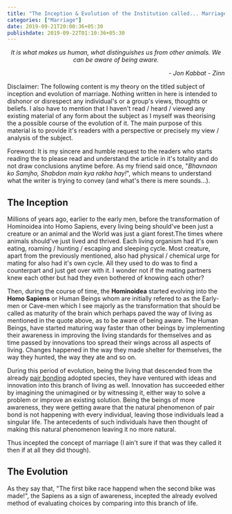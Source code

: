 ```yaml
---
title: "The Inception & Evolution of the Institution called... Marriage"
categories: ["Marriage"]
date: 2019-09-21T20:00:36+05:30
publishdate: 2019-09-22T01:10:36+05:30
---
```


<center>
<i>It is what makes us human, what distinguishes us from other animals. We can be aware of being aware.</i>
<p style="text-align: right"><i>- Jon Kabbat - Zinn</i></p>
</center>

Disclaimer: The following content is my theory on the titled subject of inception and evolution of marriage. Nothing written in here is intended to dishonor or disrespect any individual's or a group's views, thoughts or beliefs. I also have to mention that I haven't read / heard / viewed any existing material of any form about the subject as I myself was theorising the a possible course of the evolution of it. The main purpose of this material is to provide it's readers with a perspective or precisely my view / analysis of the subject.

Foreword: It is my sincere and humble request to the readers who starts reading the to please read and understand the article in it's totality and do not draw conclusions anytime before. As my friend said once, "*Bhavnaon ko Samjho, Shabdon main kya rakha hay!*", which means to understand what the writer is trying to convey (and what's there is mere sounds...).

## The Inception

Millions of years ago, earlier to the early men, before the transformation of Hominoidea into Homo Sapiens, every living being should've been just a creature or an animal and the World was just a giant forest.The times where animals should've just lived and thrived. Each living organism had it's own eating, roaming / hunting / escaping and sleeping cycle. Most creature, apart from the previously mentioned, also had physical / chemical urge for mating for also had it's own cycle. All they used to do was to find a counterpart and just get over with it. I wonder not if the mating partners knew each other but had they even bothered of knowing each other?

Then, during the course of time, the **Hominoidea** started evolving into the **Homo Sapiens** or Human Beings whom are initially refered to as the Early-men or Cave-men which I see majorly as the transformation that should be called as maturity of the brain which perhaps paved the way of living as mentioned in the quote above, as to be aware of being aware. The Human Beings, have started maturing way faster than other beings by implementing their awareness in improving the living standards for themselves and as time passed by innovations too spread their wings across all aspects of living. Changes happened in the way they made shelter for themselves, the way they hunted, the way they ate and so on.

During this period of evolution, being the living that descended from the already [pair bonding](https://en.wikipedia.org/wiki/Pair_bond) adopted species, they have ventured with ideas and innovation into this branch of living as well. Innovation has succeeded either by imagining the unimagined or by witnessing it, either way to solve a problem or improve an existing solution. Being the beings of more awareness, they were getting aware that the natural phenomenon of pair bond is not happening with every individual, leaving those individuals lead a singular life. The antecedents of such individuals have then thought of making this natural phenomenon leaving it no more natural.

Thus incepted the concept of marriage (I ain't sure if that was they called it then if at all they did though).

## The Evolution

As they say that, "The first bike race happend when the second bike was made!", the Sapiens as a sign of awareness, incepted the already evolved method of evaluating choices by comparing into this branch of life. 

